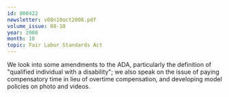 ```yaml
---
id: 000422
newsletter: v08n10oct2008.pdf
volume_issue: 08-10
year: 2008
month: 10
topic: Fair Labor Standards Act
---
```


We look into some amendments to the ADA, particularly the definition of "qualified individual with a disability"; we also speak on the issue of paying compensatory time in lieu of overtime compensation, and developing model policies on photo and videos.